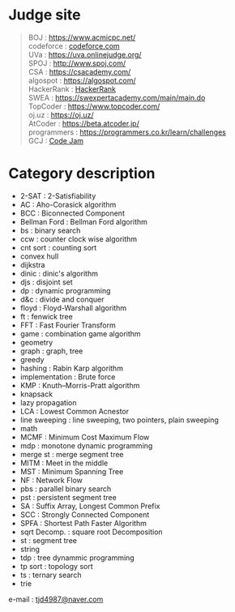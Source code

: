 # Judge site


>BOJ : https://www.acmicpc.net/  
>codeforce : [codeforce.com](http://codeforces.com)  
>UVa : https://uva.onlinejudge.org/   
>SPOJ : http://www.spoj.com/  
>CSA : https://csacademy.com/  
>algospot : https://algospot.com/  
>HackerRank : [HackerRank](https://www.hackerrank.com/dashboard)  
>SWEA : https://swexpertacademy.com/main/main.do  
>TopCoder : https://www.topcoder.com/  
>oj.uz : https://oj.uz/  
>AtCoder : https://beta.atcoder.jp/   
>programmers : https://programmers.co.kr/learn/challenges   
>GCJ : [Code Jam](https://codingcompetitions.withgoogle.com/codejam)



# Category description  
  
* 2-SAT : 2-Satisfiability  
* AC : Aho-Corasick algorithm  
* BCC : Biconnected Component
* Bellman Ford : Bellman Ford algorithm  
* bs : binary search  
* ccw : counter clock wise algorithm  
* cnt sort : counting sort
* convex hull  
* dijkstra  
* dinic : dinic's algorithm
* djs : disjoint set  
* dp : dynamic programming  
* d&c : divide and conquer  
* floyd : Floyd-Warshall algorithm  
* ft : fenwick tree  
* FFT : Fast Fourier Transform  
* game : combination game algorithm  
* geometry  
* graph : graph, tree  
* greedy  
* hashing : Rabin Karp algorithm  
* implementation : Brute force  
* KMP : Knuth–Morris-Pratt algorithm  
* knapsack  
* lazy propagation  
* LCA : Lowest Common Acnestor  
* line sweeping : line sweeping, two pointers, plain sweeping  
* math  
* MCMF : Minimum Cost Maximum Flow
* mdp : monotone dynamic programming  
* merge st : merge segment tree  
* MITM : Meet in the middle  
* MST : Minimum Spanning Tree  
* NF : Network Flow  
* pbs : parallel binary search  
* pst : persistent segment tree  
* SA : Suffix Array, Longest Common Prefix
* SCC : Strongly Connected Component  
* SPFA : Shortest Path Faster Algorithm  
* sqrt Decomp. : square root Decomposition  
* st : segment tree  
* string  
* tdp : tree dynammic programming  
* tp sort : topology sort  
* ts : ternary search  
* trie  

  
    
      
        
        
e-mail : tjd4987@naver.com

